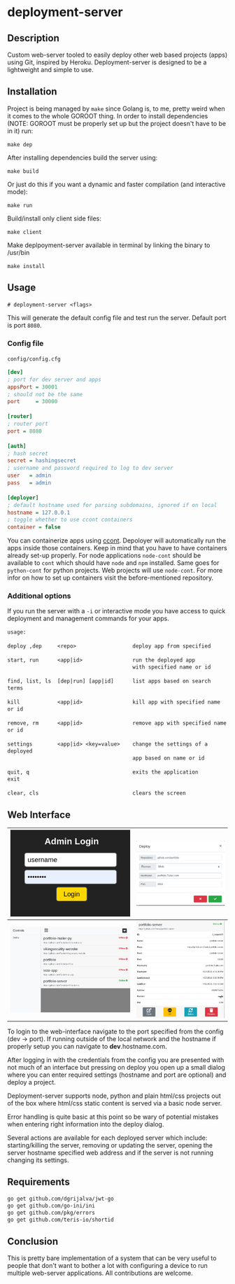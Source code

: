 # deployment-server

## Description

Custom web-server tooled to easily deploy other web based projects (apps) using Git, inspired by Heroku. Deployment-server is designed to be a lightweight and simple to use.

## Installation

Project is being managed by `make` since Golang is, to me, pretty weird when it comes to the whole GOROOT thing. In order to install dependencies (NOTE: GOROOT must be properly set up but the project doesn't have to be in it) run:

```
make dep
```

After installing dependencies build the server using:

```
make build
```

Or just do this if you want a dynamic and faster compilation (and interactive mode):

```
make run
```

Build/install only client side files:

```
make client
```

Make deplpoyment-server available in terminal by linking the binary to /usr/bin

```
make install
```

## Usage

```
# deployment-server <flags>
```

This will generate the default config file and test run the server. Default port is port `8080`.

### Config file

`config/config.cfg`

```ini
[dev]
; port for dev server and apps
appsPort = 30001
; should not be the same
port     = 30000

[router]
; router port
port = 8080

[auth]
; hash secret
secret = hashingsecret
; username and password required to log to dev server
user   = admin
pass   = admin

[deployer]
; default hostname used for parsing subdomains, ignored if on local
hostname = 127.0.0.1
; toggle whether to use ccont containers
container = false
```

You can containerize apps using [ccont](https://github.com/7aske/ccont). Depoloyer will automatically run the apps inside those containers. Keep in mind that you have to have containers already set-up properly. For node applications `node-cont` should be available to `cont` which should have `node` and `npm` installed. Same goes for `python-cont` for python projects. Web projects will use `node-cont`. For more infor on how to set up containers visit the before-mentioned repository.

### Additional options

If you run the server with a `-i` or interactive mode you have access to quick deployment and management commands for your apps.

```
usage:

deploy ,dep     <repo>                  deploy app from specified

start, run      <app|id>                run the deployed app
                                        with specified name or id

find, list, ls  [dep|run] [app|id]      list apps based on search terms

kill            <app|id>                kill app with specified name or id

remove, rm      <app|id>                remove app with specified name or id

settings        <app|id> <key=value>    change the settings of a deployed
                                        app based on name or id

quit, q                                 exits the application
exit

clear, cls                              clears the screen                                 
```

## Web Interface

![](./resources/screenshots/depsrv1.png) | ![](./resources/screenshots/depsrv4.png)
:-----------------------:|:-----------------------:
![](./resources/screenshots/depsrv2.png) | ![](./resources/screenshots/depsrv3.png)

To login to the web-interface navigate to the port specified from the config (dev -> port). If running outside of the local network and the hostname if properly setup you can navigate to <strong>dev</strong>.hostname.com.

After logging in with the credentials from the config you are presented with not much of an interface but pressing on deploy you open up a small dialog where you can enter required settings (hostname and port are optional) and deploy a project.

Deployment-server supports node, python and plain html/css projects out of the box where html/css static content is served via a basic node server.

Error handling is quite basic at this point so be wary of potential mistakes when entering right information into the deploy dialog.

Several actions are available for each deployed server which include: starting/killing the server, removing or updating the server, opening the server hostname specified web address and if the server is not running changing its settings.

## Requirements

```
go get github.com/dgrijalva/jwt-go
go get github.com/go-ini/ini
go get github.com/pkg/errors
go get github.com/teris-io/shortid
```

## Conclusion

This is pretty bare implementation of a system that can be very useful to people that don't want to bother a lot with configuring a device to run multiple web-server applications. All contributions are welcome.
